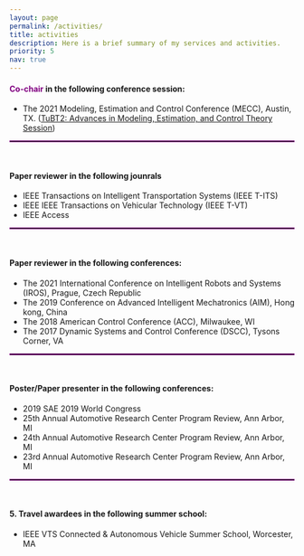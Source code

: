 ```yaml
---
layout: page
permalink: /activities/
title: activities
description: Here is a brief summary of my services and activities.
priority: 5
nav: true
---
```



#### <span style="color:purple">Co-chair</span> in the following conference session:
* The 2021 Modeling, Estimation and Control Conference (MECC), Austin, TX. ([TuBT2: Advances in Modeling, Estimation, and Control Theory Session](https://ifac.papercept.net/conferences/conferences/MECC21/program/MECC21_ContentListWeb_2.html))
<hr style="border:0.5px solid purple"> 
&nbsp;

#### Paper reviewer in the following jounrals
* IEEE Transactions on Intelligent Transportation Systems (IEEE T-ITS)
* IEEE IEEE Transactions on Vehicular Technology (IEEE T-VT)
* IEEE Access
<hr style="border:0.5px solid purple"> 
&nbsp;

#### Paper reviewer in the following conferences:

* The 2021 International Conference on Intelligent Robots and Systems (IROS), Prague, Czech Republic
* The 2019 Conference on Advanced Intelligent Mechatronics (AIM), Hong kong, China
* The 2018 American Control Conference (ACC), Milwaukee, WI
* The 2017 Dynamic Systems and Control Conference (DSCC), Tysons Corner, VA
<hr style="border:0.5px solid purple"> 
&nbsp;

#### Poster/Paper presenter in the following conferences:

* 2019 SAE 2019 World Congress 
* 25th Annual Automotive Research Center Program Review, Ann Arbor, MI
* 24th Annual Automotive Research Center Program Review, Ann Arbor, MI
* 23rd Annual Automotive Research Center Program Review, Ann Arbor, MI
<hr style="border:0.5px solid purple"> 
&nbsp;

#### 5. Travel awardees in the following summer school:
* IEEE VTS Connected & Autonomous Vehicle Summer School, Worcester, MA
